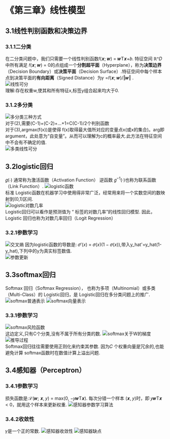 # 《第三章》线性模型

## 3.1线性判别函数和决策边界
### 3.1.1二分类
在二分类问题中，我们只需要一个线性判别函数𝑓(𝒙; 𝒘) = 𝒘T𝒙+𝑏. 特征空间 ℝ^𝐷 中所有满足 𝑓(𝒙; 𝒘) = 0的点组成一个**分割超平面**（Hyperplane），称为**决策边界**（Decision Boundary）或**决策平面**（Decision Surface）.特征空间中每个样本点到决策平面的**有向距离**（Signed
Distance）为𝛾 =𝑓(𝒙; 𝒘)/‖𝒘‖ .  
![线性可分](https://raw.githubusercontent.com/Iamfxz/picRepos/master/imgs/20200730161255.png)  
理解:存在权重w,使其和所有特征x,标签y组合起来均大于0.  
### 3.1.2多分类
![多分类三种方式](https://raw.githubusercontent.com/Iamfxz/picRepos/master/imgs/20200730162243.png)  
对于(2),需要(C-1)+(C-2)+...+1=C(C-1)/2个判别函数  
对于(3),argmax(f(x))是使得 f(x)取得最大值所对应的变量点x(或x的集合)。arg即argument，此处意为“自变量”。从而可以理解为c的概率最大.此方法在特征空间中不会有不确定的值.  
![多类线性可分](https://raw.githubusercontent.com/Iamfxz/picRepos/master/imgs/20200730162820.png)

## 3.2logistic回归
 𝑔(⋅) 通常称为激活函数（Activation Function）
 逆函数 𝑔<sup>−1</sup>(⋅)也称为联系函数（Link Function）.
 ![logistic函数](https://raw.githubusercontent.com/Iamfxz/picRepos/master/imgs/20200730163706.png)  
 标准 Logistic函数在机器学习中使用得非常广泛，经常用来将一个实数空间的数映射到(0,1)区间.  
 ![logistic对数几率](https://raw.githubusercontent.com/Iamfxz/picRepos/master/imgs/20200730164216.png)  
 Logistic回归可以看作是预测值为 “ 标签的对数几率”的线性回归模型. 因此， Logistic 回归也称为对数几率回归（Logit Regression）
 ### 3.2.1参数学习
 ![交叉熵](https://raw.githubusercontent.com/Iamfxz/picRepos/master/imgs/20200730164946.png)
 因为logistic函数的导数是: 𝜎′(𝑥) = 𝜎(𝑥)(1 − 𝜎(𝑥)),带入y_hat'=y_hat(1-y_hat),下列中的y为真实标签数值.      
 ![参数更新](https://raw.githubusercontent.com/Iamfxz/picRepos/master/imgs/20200730170001.png)

## 3.3softmax回归
Softmax 回归（Softmax Regression）， 也称为多项（Multinomial）或多类（Multi-Class）的 Logistic回归，是 Logistic回归在多分类问题上的推广.  
![softmax普通表示](https://raw.githubusercontent.com/Iamfxz/picRepos/master/imgs/20200730171838.png)
![softmax向量表示](https://raw.githubusercontent.com/Iamfxz/picRepos/master/imgs/20200730171919.png)  
### 3.3.1参数学习
![softmax风险函数](https://raw.githubusercontent.com/Iamfxz/picRepos/master/imgs/20200730172606.png)  
这边定义,只有C个分类,没有不属于所有分类的数.
![softmax关于W的梯度](https://raw.githubusercontent.com/Iamfxz/picRepos/master/imgs/20200730173924.png)
![推导过程](https://raw.githubusercontent.com/Iamfxz/picRepos/master/imgs/20200730175131.png)  
Softmax回归往往需要使用正则化来约束其参数. 因为𝐶 个权重向量是冗余的,也能避免计算 softmax函数时在数值计算上溢出问题.  

## 3.4感知器（Perceptron）
### 3.4.1参数学习
损失函数是:ℒ(𝒘; 𝒙, 𝑦) = max(0, −𝑦𝒘T𝒙).
每次分错一个样本 (𝒙, 𝑦)时，即 𝑦𝒘T𝒙 < 0，就用这个样本来更新权重.
![感知器参数学习算法](https://raw.githubusercontent.com/Iamfxz/picRepos/master/imgs/20200730175709.png) 
### 3.4.2收敛性
𝛾是一个正的常数.
![感知器收敛性](https://raw.githubusercontent.com/Iamfxz/picRepos/master/imgs/20200731150808.png)
![感知器缺点](https://raw.githubusercontent.com/Iamfxz/picRepos/master/imgs/20200731151352.png)